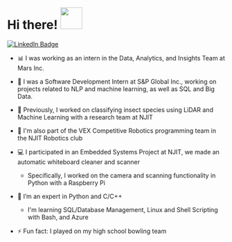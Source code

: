 <h1>
  Hi there! 
  <img src="https://media.giphy.com/media/KGMzZvWa5su2O5LCVR/giphy.gif" width="50"/>
</h1>

<a href="https://www.linkedin.com/in/rushi-athavale/">
  <img src="https://img.shields.io/badge/LinkedIn-blue?style=for-the-badge&logo=linkedin&logoColor=white" alt="LinkedIn Badge"/>
</a>

- 📊 I was working as an intern in the Data, Analytics, and Insights Team at Mars Inc.

- 🔭 I was a Software Development Intern at S&P Global Inc., working on projects related to NLP and machine learning, as well as SQL and Big Data.
  
- 🐝 Previously, I worked on classifying insect species using LiDAR and Machine Learning with a research team at NJIT

- 🤖 I'm also part of the VEX Competitive Robotics programming team in the NJIT Robotics club

- 💻 I participated in an Embedded Systems Project at NJIT, we made an automatic whiteboard cleaner and scanner
  - Specifically, I worked on the camera and scanning functionality in Python with a Raspberry Pi
  
- 🌱 I’m an expert in Python and C/C++
  - I'm learning SQL/Database Management, Linux and Shell Scripting with Bash, and Azure 
  
- ⚡ Fun fact: I played on my high school bowling team
